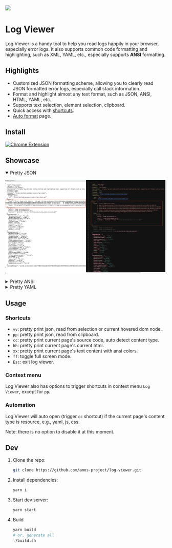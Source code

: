 <img src="src/assets/img/icon.svg" width="64"/>

# Log Viewer

Log Viewer is a handy tool to help you read logs happily in your browser, especially error logs. It also supports common
code formatting and highlighting, such as XML, YAML, etc., especially supports **ANSI** formatting.

## Highlights

- Customized JSON formatting scheme, allowing you to clearly read JSON formatted error logs, especially call stack
  information.
- Format and highlight almost any text format, such as JSON, ANSI, HTML, YAML, etc.
- Supports text selection, element selection, clipboard.
- Quick access with [shortcuts](#shortcuts).
- [Auto format](#automation) page.

## Install

[![Chrome Extension](https://github.com/user-attachments/assets/ad7c5fd4-5b2d-4b68-b3ec-82e88d76b10e)](https://chromewebstore.google.com/detail/log-viewer/lbnkfmnolbefifdccejjijdgdipnfaib)

## Showcase

<details open>
<summary>Pretty JSON</summary>

![JSON View](./src/assets/img/screen-json-full.png)

</details>

<details>
<summary>Pretty ANSI</summary>

![JSON View](./src/assets/img/screen-ansi-full.png)

</details>

<details>
<summary>Pretty YAML</summary>

![JSON View](./src/assets/img/screen-yaml-full.png)

</details>

## Usage

### Shortcuts

- `vv`: pretty print json, read from selection or current hovered dom node.
- `pp`: pretty print json, read from clipboard.
- `cc`: pretty print current page's source code, auto detect content type.
- `hh`: pretty print current page's current html.
- `xx`: pretty print current page's text content with ansi colors.
- `ff`: toggle full screen mode.
- `Esc`: exit log viewer.

### Context menu

Log Viewer also has options to trigger shortcuts in context menu `Log Viewer`, except for `pp`.

### Automation

Log Viewer will auto open (trigger `cc` shortcut) if the current page's content type is resource, e.g., yaml, js, css.

Note: there is no option to disable it at this moment.

## Dev

1. Clone the repo:

    ```bash
    git clone https://github.com/amos-project/log-viewer.git
    ```

2. Install dependencies:

    ````bash
    yarn i
    ````

3. Start dev server:

    ```bash
    yarn start
    ```

4. Build

   ```bash
   yarn build
   # or, generate all
   ./build.sh
   ```
